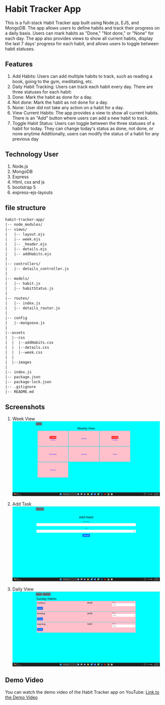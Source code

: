 # Habit Tracker App
This is a full-stack Habit Tracker app built using Node.js, EJS, and MongoDB. The app allows users to define habits and track their progress on a daily basis. Users can mark habits as "Done," "Not done," or "None" for each day. The app also provides views to show all current habits, display the last 7 days' progress for each habit, and allows users to toggle between habit statuses.

## Features
1. Add Habits: Users can add multiple habits to track, such as reading a book, going to the gym, meditating, etc.
2. Daily Habit Tracking: Users can track each habit every day. There are three statuses for each habit:
3. Done: Mark the habit as done for a day.
4. Not done: Mark the habit as not done for a day.
5. None: User did not take any action on a habit for a day.
6. View Current Habits: The app provides a view to show all current habits. There is an "Add" button where users can add a new habit to track.
7. Toggle Habit Status: Users can toggle between the three statuses of a habit for today. They can change today's status as done, not done, or none anytime Additionally, users can modify the status of a habit for any previous day

## Technology User
1. Node.js
2. MongoDB
3. Express
4. Html, css and js
5. bootstrap 5
6. express-ejs-layouts

## file structure
```
habit-tracker-app/
|-- node_modules/
|-- views/
|   |-- layout.ejs
|   |-- week.ejs
|   |-- _header.ejs
|   |-- details.ejs
|   |-- addHabits.ejs
|
|-- controllers/
|   |-- details_controller.js
|
|-- models/
|   |-- habit.js
|   |-- habitStatus.js
|
|-- routes/
|   |-- index.js
|   |-- details_router.js
|
|-- config
|   |--mongoose.js
|
|--assets
|  |--css
|  |  |--addHabits.css
|  |  |--details.css
|  |  |--week.css
|  |
|  |--images
|
|-- index.js
|-- package.json
|-- package-lock.json
|-- .gitignore
|-- README.md
```

## Screenshots
1. Week View
![Week View](assets/images/img1.png)

2. Add Task
![Add Task](assets/images/img2.png)

3. Daily View
![Daily View](assets/images/img3.png)


## Demo Video
You can watch the demo video of the Habit Tracker app on YouTube: [Link to the Demo Video](https://youtu.be/5lm6_TP3lQ0)